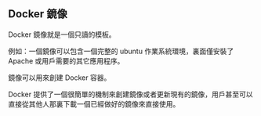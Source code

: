 ## Docker 鏡像
Docker 鏡像就是一個只讀的模板。

例如：一個鏡像可以包含一個完整的 ubuntu 作業系統環境，裏面僅安裝了 Apache 或用戶需要的其它應用程序。

鏡像可以用來創建 Docker 容器。

Docker 提供了一個很簡單的機制來創建鏡像或者更新現有的鏡像，用戶甚至可以直接從其他人那裏下載一個已經做好的鏡像來直接使用。
